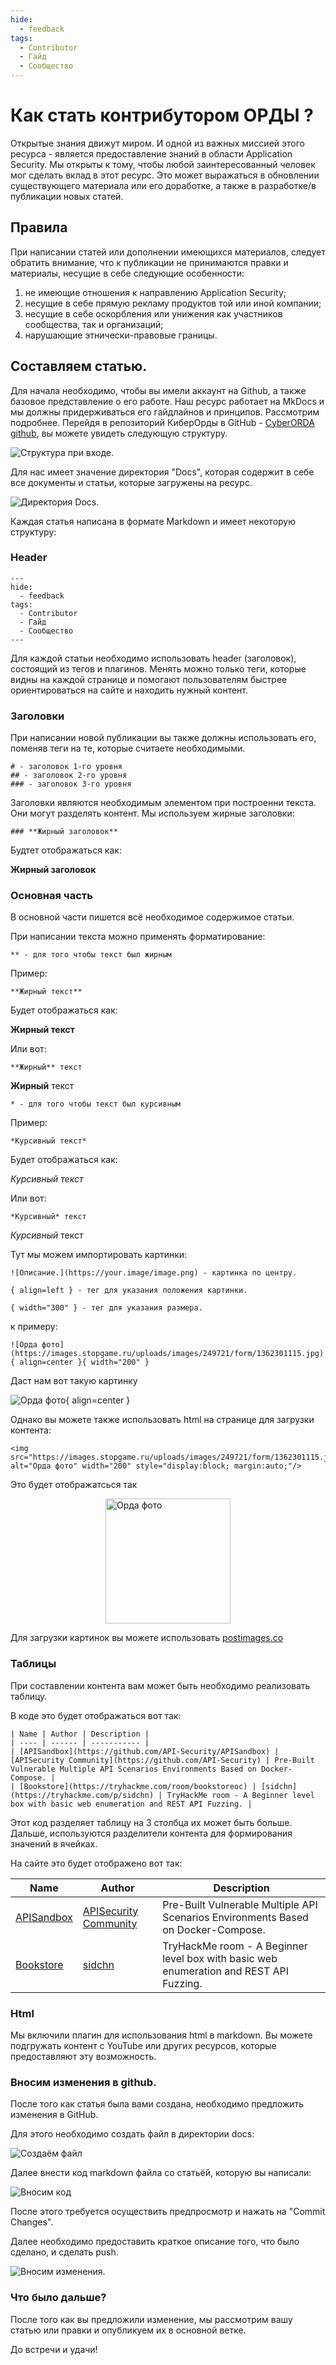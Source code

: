 ```yaml
---
hide:
  - feedback
tags:
  - Contributor
  - Гайд
  - Сообщество
---
```


# **Как стать контрибутором ОРДЫ ?**

Открытые знания движут миром. И одной из важных миссией этого ресурса - является предоставление знаний в области Application Security. 
Мы открыты к тому, чтобы любой заинтересованный человек мог сделать вклад в этот ресурс. Это может выражаться в обновлении существующего материала или его доработке, а также в разработке/в публикации новых статей.

## **Правила**

При написании статей или дополнении имеющихся материалов, следует обратить внимание, что к публикации не принимаются правки и материалы, несущие в себе следующие особенности:
1.	не имеющие отношения к направлению Application Security;
2.	несущие в себе прямую рекламу продуктов той или иной компании;
3.	несущие в себе оскорбления или унижения как участников сообщества, так и организаций;
4.	нарушающие этнически-правовые границы.


## **Составляем статью.**

Для начала необходимо, чтобы вы имели аккаунт на Github, а также базовое представление о его работе.
Наш ресурс работает на MkDocs и мы должны придерживаться его гайдлайнов и принципов. Рассмотрим подробнее. 
Перейдя в репозиторий КиберОрды в GitHub - [CyberORDA github](https://github.com/CyberOrda/cyberorda.github.io), вы можете увидеть следующую структуру.

![Структура при входе.](https://i.postimg.cc/k4m4zzR5/image.png)

Для нас имеет значение директория "Docs", которая содержит в себе все документы и статьи, которые загружены на ресурс.

![Директория Docs.](https://i.postimg.cc/Tw0D9fNx/image.png)


Каждая статья написана в формате Markdown и имеет некоторую структуру:

### **Header**

```
---
hide:
  - feedback
tags:
  - Contributor
  - Гайд
  - Сообщество
---
```
Для каждой статьи необходимо использовать header (заголовок), состоящий из тегов и плагинов. Менять можно только теги, которые видны на каждой странице и помогают пользователям быстрее ориентироваться на сайте и находить нужный контент.

### **Заголовки**

При написании новой публикации вы также должны использовать его, поменяв теги на те, которые считаете необходимыми.

```
# - заголовок 1-го уровня
## - заголовок 2-го уровня
### - заголовок 3-го уровня
```

Заголовки являются необходимым элементом при построенни текста. Они могут разделять контент. Мы используем жирные заголовки:

```
### **Жирный заголовок**
```
Будтет отображаться как:

**Жирный заголовок**

### **Основная часть**

В основной части пишется всё необходимое содержимое статьи.

При написании текста можно применять форматирование:

```
** - для того чтобы текст был жирным
```
Пример:

```
**Жирный текст**
```

Будет отображаться как:

**Жирный текст**

Или вот:

```
**Жирный** текст
```

**Жирный** текст


```
* - для того чтобы текст был курсивным
```
Пример:

```
*Курсивный текст*
```

Будет отображаться как:

*Курсивный текст*

Или вот:

```
*Курсивный* текст
```

*Курсивный* текст



Тут мы можем импортировать картинки:

```
![Описание.](https://your.image/image.png) - картинка по центру.

{ align=left } - тег для указания положения картинки.

{ width="300" } - тег для указания размера.
```

к примеру: 

```
![Орда фото](https://images.stopgame.ru/uploads/images/249721/form/1362301115.jpg){ align=center }{ width="200" }
```

Даст нам вот такую картинку

![Орда фото](https://images.stopgame.ru/uploads/images/249721/form/1362301115.jpg){ align=center }

Однако вы можете также использовать html на странице для загрузки контента:

```
<img src="https://images.stopgame.ru/uploads/images/249721/form/1362301115.jpg" alt="Орда фото" width="200" style="display:block; margin:auto;"/>
```
Это будет отображатсься так 

<img src="https://images.stopgame.ru/uploads/images/249721/form/1362301115.jpg" alt="Орда фото" width="200" style="display:block; margin:auto;"/>

Для загрузки картинок вы можете использовать [postimages.co](https://postimages.org/)

### **Таблицы**

При составлении контента вам может быть необходимо реализовать таблицу.

В коде это будет отображаться вот так:

```
| Name | Author | Description |
| ---- | ------ | ----------- |
| [APISandbox](https://github.com/API-Security/APISandbox) | [APISecurity Community](https://github.com/API-Security) | Pre-Built Vulnerable Multiple API Scenarios Environments Based on Docker-Compose. |
| [Bookstore](https://tryhackme.com/room/bookstoreoc) | [sidchn](https://tryhackme.com/p/sidchn) | TryHackMe room - A Beginner level box with basic web enumeration and REST API Fuzzing. |
```

Этот код разделяет таблицу на 3 столбца их может быть больше. Дальше, используются разделители контента для формирования значений в ячейках.

На сайте это будет отображено вот так:

| Name | Author | Description |
| ---- | ------ | ----------- |
| [APISandbox](https://github.com/API-Security/APISandbox) | [APISecurity Community](https://github.com/API-Security) | Pre-Built Vulnerable Multiple API Scenarios Environments Based on Docker-Compose. |
| [Bookstore](https://tryhackme.com/room/bookstoreoc) | [sidchn](https://tryhackme.com/p/sidchn) | TryHackMe room - A Beginner level box with basic web enumeration and REST API Fuzzing. |

### **Html**

Мы включили плагин для использования html в markdown. Вы можете подгружать контент с YouTube или других ресурсов, которые предоставляют эту возможность. 


### **Вносим изменения в github.**

После того как статья была вами создана, необходимо предложить изменения в GitHub.

Для этого необходимо создать файл в директории docs:

![Создаём файл](https://i.postimg.cc/K8dBvmHc/image.png)

Далее внести код markdown файла со статьёй, которую вы написали:

![Вносим код](https://i.postimg.cc/23NNSbhF/image.png)

После этого требуется осуществить предпросмотр и нажать на "Commit Changes".

Далее необходимо предоставить краткое описание того, что было сделано, и сделать push.

![Вносим изменения](https://i.postimg.cc/P5RsCRW5/image.png).

### **Что было дальше?**

После того как вы предложили изменение, мы рассмотрим вашу статью или правки и опубликуем их в основной ветке.

До встречи и удачи!



